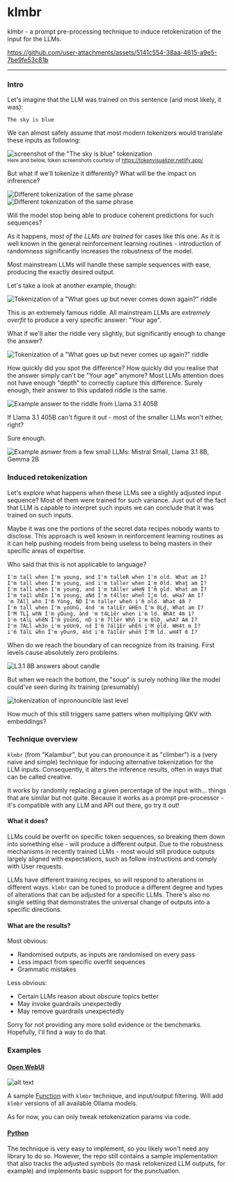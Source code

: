# klmbr

klmbr - a prompt pre-processing technique to induce retokenization of the input for the LLMs.

https://github.com/user-attachments/assets/5141c554-38aa-4615-a9e5-7be9fe53c81b

---

### Intro

Let's imagine that the LLM was trained on this sentence (and most likely, it was):

```text
The sky is blue
```

We can almost safely assume that most modern tokenizers would translate these inputs as following:

![screenshot of the "The sky is blue" tokenization](./assets/sky-tokens.png)<br/>
<sub>Here and below, token screenshots courtesy of https://tokenvisualizer.netlify.app/</sub>

But what if we'll tokenize it differently? What will be the impact on infrerence?

![Different tokenization of the same phrase](./assets/sky-tokens2.png)
![Different tokenization of the same phrase](./assets/sky-tokens3.png)

Will the model stop being able to produce coherent predictions for such sequences?

As it happens, _most of the LLMs are trained_ for cases like this one. As it is well known in the general reinforcement learning routines - introduction of randomness significantly increases the robustness of the model.

Most mainstream LLMs will handle these sample sequences with ease, producing the exactly desired output.

Let's take a look at another example, though:

![Tokenization of a "What goes up but never comes down again?" riddle](./assets/riddle-tokens.png)

This is an extremely famous riddle. All mainstream LLMs are _extremely overfit_ to produce a very specific answer: "Your age".

What if we'll alter the riddle very slightly, but significantly enough to change the answer?

![Tokenization of a "What goes up but never comes up again?" riddle](./assets/riddle-tokens2.png)

How quickly did you spot the difference? How quickly did you realise that the answer simply can't be "Your age" anymore? Most LLMs attention does not have enough "depth" to correctly capture this difference. Surely enough, their answer to this updated riddle is the same.

![Example answer to the riddle from Llama 3.1 405B](./assets/riddle-405B.png)

If Llama 3.1 405B can't figure it out - most of the smaller LLMs won't either, right?

Sure enough.

![Example asnwer from a few small LLMs: Mistral Small, Llama 3.1 8B, Gemma 2B](./assets/riddle-small-llms.png)

### Induced retokenization

Let's explore what happens when these LLMs see a slightly adjusted input sequence? Most of them were trained for such variance. Just out of the fact that LLM is capable to interpret such inputs we can conclude that it was trained on such inputs. 

Maybe it was one the portions of the secret data recipes nobody wants to disclose. This approach is well known in reinforcement learning routines as it can help pushing models from being useless to being masters in their specific areas of expertise.

Who said that this is not applicable to language?

```l33tspeak
I'm tall when I'm young, and I'm talleR when I'm old. What́ am I?
I'm tall when Ĩ'm young, and i'm taller when I'm 0ld. What am I?
I'm tall when I'm young, and 1'm tAller wHeN I'm̊ old. What̋ am Ĩ?
I'm ta1l whEn I'm young, aNd İ'm t4ller when̊ I'm l̊d. wHa7 Am I?
'm 7All whn I'm̈ Yòng, ND İ'm taller when̄ i'm̆ ol̊d. What 4m̃ ?
Ï'm tal̃l̇ whén I'm yoUnG, 4nd 'm talLEr w̄HEn I'm 0Ld. What am I?
Ì'M TLl whN Í'm yOunġ, ànd 'm t4L1e̋r when i'ṁ ld. W̋h́At 4m 1?
1'm tAl̊L whe̋N Ï'm̀ ŷoũnG, nD i'm̈ 7llêr Whn̆ 1'm 0lD. whA7 Aḿ I?
I'm 7ALl̇ wh3n i'm yóUn9, nd Ì'm̆ 7ál1Er wh́En̈ i'M ōl̆d́. WH4t m I?
i'm̆ TálL w̃ḧn Ī'm yOun9, 4ǹd i'm̈ 7à1l̈ër whën̆ Î'M l̀d. wH4T m̄ İ?
```

When do we reach the boundary of can recognize from its training. First levels cause absolutely zero problems.

![L3.1 8B answers about candle](./assets/l38b-candle.png)

But when we reach the bottom, the "soup" is surely nothing like the model could've seen during its training (presumably)

![tokenization of inpronouncible last level](./assets/c4ndl3.png)

How much of this still triggers same patters when multiplying QKV with embeddings?


### Technique overview

`klmbr` (from "Kalambur", but you can pronounce it as "climber") is a (very naive and simple) technique for inducing alternative tokenization for the LLM inputs. Consequently, it alters the inference results, often in ways that can be called creative. 

It works by randomly replacing a given percentage of the input with... things that are similar but not quite. Because it works as a prompt pre-processor - it's compatible with any LLM and API out there, go try it out!

#### What it does?

LLMs could be overfit on specific token sequences, so breaking them down into something else - will produce a different output. Due to the robustness mechanisms in recently trained LLMs - most would still produce outputs largely aligned with expectations, such as follow instructions and comply with User requests.

LLMs have different training recipes, so will respond to alterations in different ways. `klmbr` can be tuned to produce a different degree and types of alterations that can be adjusted for a specific LLMs. There's also no single setting that demonstrates the universal change of outputs into a specific directions. 

#### What are the results?

Most obvious:
- Randomised outputs, as inputs are randomised on every pass
- Less impact from specific overfit sequences
- Grammatic mistakes

Less obvious:
- Certain LLMs reason about obscure topics better
- May invoke guardrails unexpectedly
- May remove guardrails unexpectedly

Sorry for not providing any more solid evidence or the benchmarks. Hopefully, I'll find a way to do that.

### Examples

#### [Open WebUI](./examples/klmbr-webui.py)

![alt text](./assets/klmbr-webui.png)

A sample [Function](https://docs.openwebui.com/tutorial/functions#what-are-functions) with `klmbr` technique, and input/output filtering. Will add `klmbr` versions of all available Ollama models. 

As for now, you can only tweak retokenization params via code.

#### [Python](./klmbr/main.py)

The technique is very easy to implement, so you likely won't need any library to do so. However, the repo still contains a sample implementation that also tracks the adjusted symbols (to mask retokenized LLM outputs, for example) and implements basic support for the punctuation.
